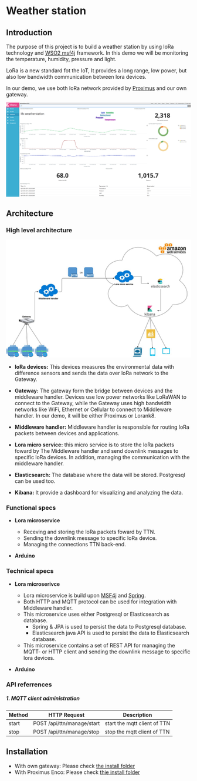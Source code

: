 # Weather station
## Introduction
The purpose of this project is to build a weather station by using loRa technology and [WSO2 msf4j](http://wso2.com/products/microservices-framework-for-java/) framework. In this demo we will be monitoring the temperature, humidity, pressure and light. 

LoRa is a new standard fot the IoT, It provides a long range, low power, but also low bandwidth communication between lora devices.

In our demo, we use both loRa network provided by [Proximus](https://www.enco.io/) and our own gateway.

![dashboard](./doc/img/screenshot_kibana.png)

## Architecture

### High level architecture

![architecture](./doc/img/architecture_weather_station.jpg)

* **loRa devices:** This devices measures the environmental data with difference sensors and sends the data over loRa network to the Gateway. 


*  **Gateway:** The gateway form the bridge between devices and the middleware handler. Devices use low power networks like LoRaWAN to connect to the Gateway, while the Gateway uses high bandwidth networks like WiFi, Ethernet or Cellular to connect to Middleware handler. In our demo, it will be either Proximus or Lorank8.


*  **Middleware handler:** Middleware handler is responsible for routing loRa packets between devices and applications.

*  **Lora micro service:** this micro service is to store the loRa packets foward by The Middleware handler and send downlink messages to specific loRa devices. In addition, managing the communication with the middleware handler.

* **Elasticsearch:** The database where the data will be stored. Postgresql can be used too.

* **Kibana:** It provide a dashboard for visualizing and analyzing the data.

### Functional specs

* **Lora microservice**
	* Receving and storing the loRa packets foward by TTN.
	* Sending the downlink message to specific loRa device.
	* Managing the connections TTN back-end.

* **Arduino**

### Technical specs

* **Lora microserivce**
	* Lora microservice is build upon [MSF4j](https://github.com/wso2/msf4j) and [Spring](https://spring.io). 
	* Both HTTP and MQTT protocol can be used for integration with Middleware handler.
	* This microservice uses either Postgresql or Elasticsearch as database.
		* Spring & JPA is used to persist the data to Postgresql database.
		* Elasticsearch java API is used to persist the data to Elasticsearch database.
	* This microservice contains a set of REST API for managing the MQTT- or HTTP client and sending the downlink message to specific lora devices.

* **Arduino**

### <a name="apireferrences">API referrences</a>

##### 1. MQTT client administration 

| **Method** | **HTTP Request** | **Description** |
|---|---|---|
| start  | POST /api/ttn/manage/start  | start the mqtt client of TTN  |
| stop  | POST /api/ttn/manage/stop  | stop the mqtt client of TTN  |

## Installation

* With own gateway: Please check [the install folder](demo/weather_station/ttn/install)
* With Proximus Enco: Please check [thie install folder](demo/weather_station/proximus/install)